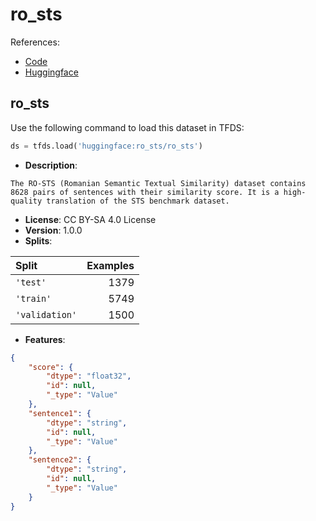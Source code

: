 # ro_sts

References:

*   [Code](https://github.com/huggingface/datasets/blob/master/datasets/ro_sts)
*   [Huggingface](https://huggingface.co/datasets/ro_sts)


## ro_sts


Use the following command to load this dataset in TFDS:

```python
ds = tfds.load('huggingface:ro_sts/ro_sts')
```

*   **Description**:

```
The RO-STS (Romanian Semantic Textual Similarity) dataset contains 8628 pairs of sentences with their similarity score. It is a high-quality translation of the STS benchmark dataset.
```

*   **License**: CC BY-SA 4.0 License
*   **Version**: 1.0.0
*   **Splits**:

Split  | Examples
:----- | -------:
`'test'` | 1379
`'train'` | 5749
`'validation'` | 1500

*   **Features**:

```json
{
    "score": {
        "dtype": "float32",
        "id": null,
        "_type": "Value"
    },
    "sentence1": {
        "dtype": "string",
        "id": null,
        "_type": "Value"
    },
    "sentence2": {
        "dtype": "string",
        "id": null,
        "_type": "Value"
    }
}
```


